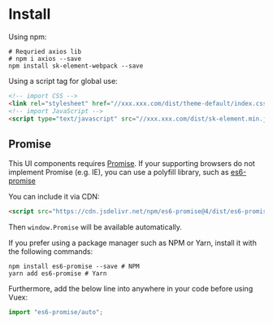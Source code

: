 # Install

Using npm:

```shell
# Requried axios lib
# npm i axios --save
npm install sk-element-webpack --save
```

Using a script tag for global use:

```html
<!-- import CSS -->
<link rel="stylesheet" href="//xxx.xxx.com/dist/theme-default/index.css">
<!-- import JavaScript -->
<script type="text/javascript" src="//xxx.xxx.com/dist/sk-element.min.js"></script>
```

## Promise

This UI components requires [Promise](https://developer.mozilla.org/en-US/docs/Web/JavaScript/Guide/Using_promises). If your supporting browsers do not implement Promise (e.g. IE), you can use a polyfill library, such as [es6-promise](https://github.com/stefanpenner/es6-promise)

You can include it via CDN:

```html
<script src="https://cdn.jsdelivr.net/npm/es6-promise@4/dist/es6-promise.auto.js"></script>
```

Then `window.Promise` will be available automatically.

If you prefer using a package manager such as NPM or Yarn, install it with the following commands:

```shell
npm install es6-promise --save # NPM
yarn add es6-promise # Yarn
```

Furthermore, add the below line into anywhere in your code before using Vuex:

```js
import "es6-promise/auto";
```
